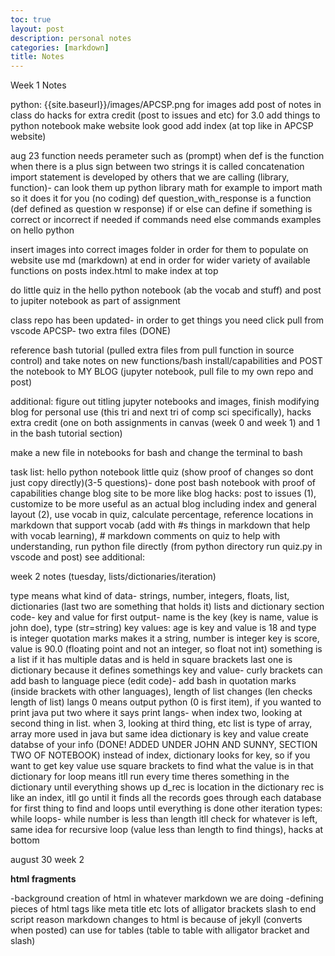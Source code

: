 ```yaml
---
toc: true
layout: post
description: personal notes
categories: [markdown]
title: Notes
---
```


Week 1 Notes 

python: {{site.baseurl}}/images/APCSP.png for images
add post of notes in class
do hacks for extra credit (post to issues and etc) for 3.0 
add things to python notebook
make website look good 
add index (at top like in APCSP website) 


aug 23
function needs perameter such as (prompt) when def is the function
when there is a plus sign between two strings it is called concatenation 
import statement is developed by others that we are calling (library, function)- can look them up
python library math for example to import math so it does it for you (no coding)
def question_with_response is a function (def defined as question w response)
if or else can define if something is correct or incorrect if needed
if commands need else commands
examples on hello python

insert images into correct images folder in order for them to populate on website
use md (markdown) at end in order for wider variety of available functions on posts
index.html to make index at top 

do little quiz in the hello python notebook (ab the vocab and stuff) and post to jupiter notebook as part of assignment

class repo has been updated- in order to get things you need click pull from vscode APCSP- two extra files (DONE)

reference bash tutorial (pulled extra files from pull function in source control) and take notes on new functions/bash install/capabilities and POST the notebook to MY BLOG (jupyter notebook, pull file to my own repo and post) 

additional: figure out titling jupyter notebooks and images, finish modifying blog for personal use (this tri and next tri of comp sci specifically), hacks extra credit (one on both assignments in canvas (week 0 and week 1) and 1 in the bash tutorial section)

make a new file in notebooks for bash and change the terminal to bash


task list:
hello python notebook little quiz (show proof of changes so dont just copy directly)(3-5 questions)- done
post bash notebook with proof of capabilities
change blog site to be more like blog
hacks: post to issues (1), customize to be more useful as an actual blog including index and general layout (2), use vocab in quiz, calculate percentage, reference locations in markdown that support vocab (add with #s things in markdown that help with vocab learning), # markdown comments on quiz to help with understanding, run python file directly (from python directory run quiz.py in vscode and post)
see additional:


week 2 notes (tuesday, lists/dictionaries/iteration)

type means what kind of data- strings, number, integers, floats, list, dictionaries (last two are something that holds it)
lists and dictionary section code- key and value for first output- name is the key (key is name, value is john doe), type (str=string)
key values: age is key and value is 18 and type is integer
quotation marks makes it a string, number is integer
key is score, value is 90.0 (floating point and not an integer, so float not int)
something is a list if it has multiple datas and is held in square brackets
last one is dictionary because it defines somethings key and value- curly brackets 
can add bash to language piece (edit code)- add bash in quotation marks (inside brackets with other languages), length of list changes (len checks length of list)
langs 0 means output python (0 is first item), if you wanted to print java put two where it says print langs- when index two, looking at second thing in list. when 3, looking at third thing, etc
list is type of array, array more used in java but same idea
dictionary is key and value 
create databse of your info (DONE! ADDED UNDER JOHN AND SUNNY, SECTION TWO OF NOTEBOOK)
instead of index, dictionary looks for key, so if you want to get key value use square brackets to find what the value is in that dictionary
for loop means itll run every time theres something in the dictionary until everything shows up
d_rec is location in the dictionary 
rec is like an index, itll go until it finds all the records
goes through each database for first thing to find and loops until everything is done
other iteration types: while loops- while number is less than length itll check for whatever is left, same idea for recursive loop (value less than length to find things), hacks at bottom

august 30 week 2

**html fragments**

-background creation of html in whatever markdown we are doing
-defining pieces of html
 tags like meta title etc
 lots of alligator brackets
 slash to end script
 reason markdown changes to html is because of jekyll (converts when posted)
 can use for tables (table to table with alligator bracket and slash)
 
 

